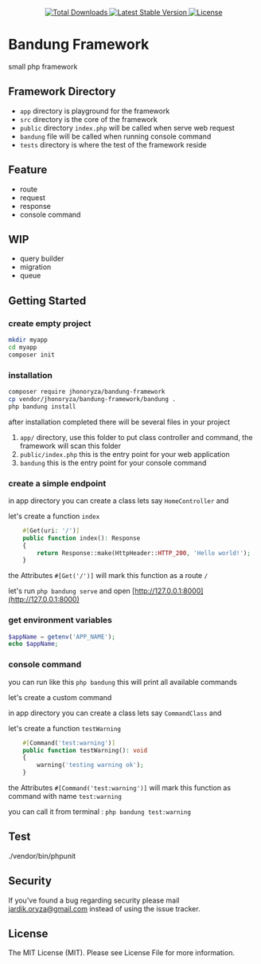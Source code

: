 <p align="center">
    <a href="https://packagist.org/packages/jhonoryza/bandung-framework">
        <img src="https://poser.pugx.org/jhonoryza/bandung-framework/d/total.svg" alt="Total Downloads">
    </a>
    <a href="https://packagist.org/packages/jhonoryza/bandung-framework">
        <img src="https://poser.pugx.org/jhonoryza/bandung-framework/v/stable.svg" alt="Latest Stable Version">
    </a>
    <a href="https://packagist.org/packages/jhonoryza/bandung-framework">
        <img src="https://poser.pugx.org/jhonoryza/bandung-framework/license.svg" alt="License">
    </a>
</p>

# Bandung Framework

small php framework

## Framework Directory

- `app` directory is playground for the framework
- `src` directory is the core of the framework
- `public` directory `index.php` will be called when serve web request
- `bandung` file will be called when running console command
- `tests` directory is where the test of the framework reside

## Feature

- route
- request
- response
- console command

## WIP

- query builder
- migration
- queue

## Getting Started

### create empty project

```bash
mkdir myapp
cd myapp
composer init
```

### installation

```bash
composer require jhonoryza/bandung-framework
cp vendor/jhonoryza/bandung-framework/bandung .
php bandung install
```

after installation completed there will be several files in your project

1. `app/` directory, use this folder to put class controller and command, the framework will scan this folder
2. `public/index.php` this is the entry point for your web application
3. `bandung` this is the entry point for your console command

### create a simple endpoint

in app directory you can create a class lets say `HomeController` and

let's create a function `index`

```php
    #[Get(uri: '/')]
    public function index(): Response
    {
        return Response::make(HttpHeader::HTTP_200, 'Hello world!');
    }
```

the Attributes `#[Get('/')]` will mark this function as a route `/`

let's run `php bandung serve` and open [http://127.0.0.1:8000](http://127.0.0.1:8000)

### get environment variables

```php
$appName = getenv('APP_NAME');
echo $appName;
```

### console command

you can run like this `php bandung` this will print all available commands

let's create a custom command

in app directory you can create a class lets say `CommandClass` and

let's create a function `testWarning`

```php
    #[Command('test:warning')]
    public function testWarning(): void
    {
        warning('testing warning ok');
    }
```

the Attributes `#[Command('test:warning')]` will mark this function as command with name `test:warning`

you can call it from terminal : `php bandung test:warning`

## Test

./vendor/bin/phpunit

## Security

If you've found a bug regarding security please mail jardik.oryza@gmail.com instead of using the issue tracker.

## License

The MIT License (MIT). Please see License File for more information.